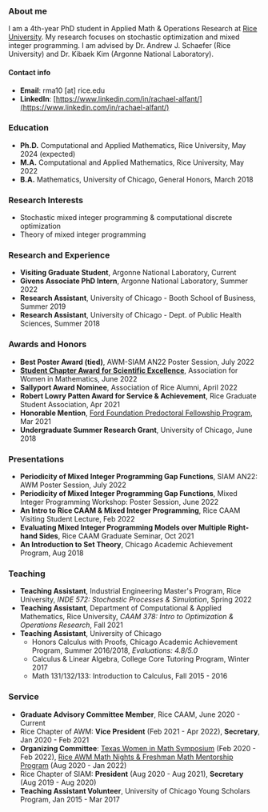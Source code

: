 ### About me

I am a 4th-year PhD student in Applied Math & Operations Research at [Rice University](https://cmor.rice.edu/). My research focuses on stochastic optimization and mixed integer programming. I am advised by Dr. Andrew J. Schaefer (Rice University) and Dr. Kibaek Kim (Argonne National Laboratory). 

#### Contact info
- **Email**: rma10 [at] rice.edu
- **LinkedIn**: [https://www.linkedin.com/in/rachael-alfant/](https://www.linkedin.com/in/rachael-alfant/)

### Education
- **Ph.D.** Computational and Applied Mathematics, Rice University, May 2024 (expected)
- **M.A.** Computational and Applied Mathematics, Rice University, May 2022
- **B.A.** Mathematics, University of Chicago, General Honors, March 2018

### Research Interests
- Stochastic mixed integer programming & computational discrete optimization
- Theory of mixed integer programming 

### Research and Experience 
- **Visiting Graduate Student**, Argonne National Laboratory, Current
- **Givens Associate PhD Intern**, Argonne National Laboratory, Summer 2022
- **Research Assistant**, University of Chicago - Booth School of Business, Summer 2019
- **Research Assistant**, University of Chicago - Dept. of Public Health Sciences, Summer 2018

### Awards and Honors
- **Best Poster Award (tied)**, AWM-SIAM AN22 Poster Session, July 2022
- **[Student Chapter Award for Scientific Excellence](https://cmor.rice.edu/news/rice-awm-honored-student-chapter-award)**, Association for Women in Mathematics, June 2022
- **Sallyport Award Nominee**, Association of Rice Alumni, April 2022
- **Robert Lowry Patten Award for Service & Achievement**, Rice Graduate Student Association, Apr 2021
- **Honorable Mention**, [Ford Foundation Predoctoral Fellowship Program](https://nrc58.nas.edu/FordFellows20/ExtRpts/PressReleaseRoster.aspx?RptMode=HM&CompYr=2021), Mar 2021
- **Undergraduate Summer Research Grant**, University of Chicago, June 2018

### Presentations 
- **Periodicity of Mixed Integer Programming Gap Functions**, SIAM AN22: AWM Poster Session, July 2022
- **Periodicity of Mixed Integer Programming Gap Functions**, Mixed Integer Programming Workshop: Poster Session, June 2022
- **An Intro to Rice CAAM & Mixed Integer Programming**, Rice CAAM Visiting Student Lecture, Feb 2022
- **Evaluating Mixed Integer Programming Models over Multiple Right-hand Sides**, Rice CAAM Graduate Seminar, Oct 2021
- **An Introduction to Set Theory**, Chicago Academic Achievement Program, Aug 2018

### Teaching
- **Teaching Assistant**, Industrial Engineering Master's Program, Rice University, _INDE 572: Stochastic Processes & Simulation_, Spring 2022  
- **Teaching Assistant**, Department of Computational & Applied Mathematics, Rice University, _CAAM 378: Intro to Optimization & Operations Research_, Fall 2021
- **Teaching Assistant**, University of Chicago
    - Honors Calculus with Proofs, Chicago Academic Achievement Program, Summer 2016/2018, _Evaluations: 4.8/5.0_
    - Calculus & Linear Algebra, College Core Tutoring Program, Winter 2017
    - Math 131/132/133: Introduction to Calculus, Fall 2015 - 2016 

### Service
- **Graduate Advisory Committee Member**, Rice CAAM, June 2020 - Current
- Rice Chapter of AWM: **Vice President** (Feb 2021 - Apr 2022), **Secretary**, Jan 2020 - Feb 2021
- **Organizing Committee**: [Texas Women in Math Symposium](https://sites.google.com/view/twims-2022/about) (Feb 2020 - Feb 2022), [Rice AWM Math Nights & Freshman Math Mentorship Program](https://math.rice.edu/Outreach/AWM/Site/Rice_AWM.html) (Aug 2020 - Jan 2022)
- Rice Chapter of SIAM: **President** (Aug 2020 - Aug 2021), **Secretary** (Aug 2019 - Aug 2020)
- **Teaching Assistant Volunteer**, University of Chicago Young Scholars Program, Jan 2015 - Mar 2017 
